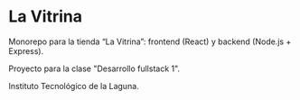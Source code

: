 # La Vitrina
Monorepo para la tienda “La Vitrina”: frontend (React) y backend (Node.js + Express).

Proyecto para la clase "Desarrollo fullstack 1".

Instituto Tecnológico de la Laguna.